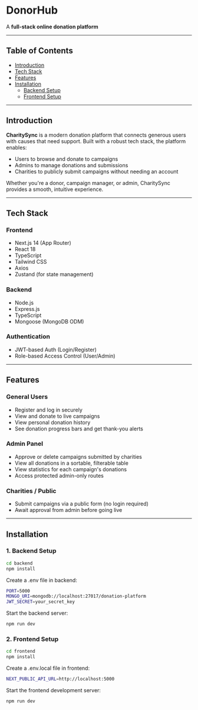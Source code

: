 #  DonorHub

A **full-stack online donation platform** 

---

##  Table of Contents

- [Introduction](#introduction)
- [Tech Stack](#tech-stack)
- [Features](#features)
- [Installation](#installation)
  - [Backend Setup](#1-backend-setup)
  - [Frontend Setup](#2-frontend-setup)

---

##  Introduction

**CharitySync** is a modern donation platform that connects generous users with causes that need support. Built with a robust tech stack, the platform enables:
- Users to browse and donate to campaigns
- Admins to manage donations and submissions
- Charities to publicly submit campaigns without needing an account

Whether you're a donor, campaign manager, or admin, CharitySync provides a smooth, intuitive experience.

---

##  Tech Stack

###  Frontend
- Next.js 14 (App Router)
- React 18
- TypeScript
- Tailwind CSS
- Axios
- Zustand (for state management)

###  Backend
- Node.js
- Express.js
- TypeScript
- Mongoose (MongoDB ODM)

###  Authentication
- JWT-based Auth (Login/Register)
- Role-based Access Control (User/Admin)

---

##  Features

###  General Users
- Register and log in securely
- View and donate to live campaigns
- View personal donation history
- See donation progress bars and get thank-you alerts

###  Admin Panel
- Approve or delete campaigns submitted by charities
- View all donations in a sortable, filterable table
- View statistics for each campaign's donations
- Access protected admin-only routes

###  Charities / Public
- Submit campaigns via a public form (no login required)
- Await approval from admin before going live

---

##  Installation

### 1.  Backend Setup

```bash
cd backend
npm install
```
Create a .env file in backend:

```bash
PORT=5000
MONGO_URI=mongodb://localhost:27017/donation-platform
JWT_SECRET=your_secret_key
```
Start the backend server:

```bash
npm run dev
```

### 2.  Frontend Setup

```bash
cd frontend
npm install
```

Create a .env.local file in frontend:

```bash
NEXT_PUBLIC_API_URL=http://localhost:5000
```

Start the frontend development server:

```bash
npm run dev
```


